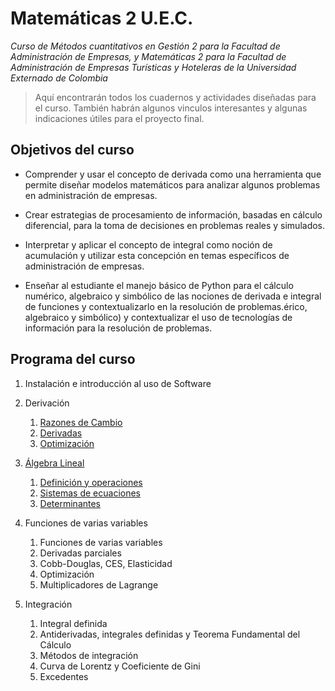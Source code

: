 # Matemáticas 2 U.E.C.
*Curso de Métodos cuantitativos en Gestión 2 para la Facultad de Administración de Empresas, y Matemáticas 2 para la Facultad de Administración de Empresas Turísticas y Hoteleras  de la Universidad Externado de Colombia*

> Aquí encontrarán todos los cuadernos y actividades diseñadas para el curso. También habrán algunos vinculos interesantes y algunas indicaciones útiles para el proyecto final.

## Objetivos del curso

* Comprender y usar el concepto de derivada como una herramienta que permite diseñar modelos matemáticos para analizar algunos problemas en administración de empresas.

* Crear estrategias de procesamiento de información, basadas en cálculo diferencial, para la toma de decisiones en problemas reales y simulados.

* Interpretar y aplicar el concepto de integral como noción de acumulación y utilizar esta concepción en temas específicos de administración de empresas.

* Enseñar al estudiante el manejo básico de Python para el cálculo numérico, algebraico y simbólico de las nociones de derivada e integral de funciones y contextualizarlo en la resolución de problemas.érico, algebraico y simbólico) y contextualizar el uso de tecnologías de información para la resolución de problemas.

## Programa del curso

 1. Instalación e introducción al uso de Software 
 
 2. Derivación
    1. [Razones de Cambio](slides/rdc.slides.html)
    2. [Derivadas](slides/derivadas.slides.html)
    3. [Optimización](slides/optimizacion.slides.html)

3. [Álgebra Lineal](slides/alglin.html)
    1. [Definición y operaciones](slides/alglin.html#Matrices)
    2. [Sistemas de ecuaciones](slides/alglin.html#Resolución-de-sistemas-de-ecuaciones-lineales)
    3. [Determinantes](slides/alglin.html#Determinantes)
    
4. Funciones de varias variables 
    1. Funciones de varias variables
    2. Derivadas parciales
    3. Cobb-Douglas, CES, Elasticidad
    4. Optimización
    5. Multiplicadores de Lagrange
    
5. Integración
    1. Integral definida
    2. Antiderivadas, integrales definidas y Teorema Fundamental del Cálculo 
    3. Métodos de integración
    4. Curva de Lorentz y Coeficiente de Gini
    5. Excedentes
    
